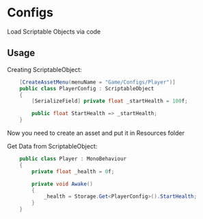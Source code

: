 # Configs
Load Scriptable Objects via code

## Usage

Creating ScriptableObject:

```csharp
	[CreateAssetMenu(menuName = "Game/Configs/Player")]
	public class PlayerConfig : ScriptableObject
	{
		[SerializeField] private float _startHealth = 100f;

		public float StartHealth => _startHealth;
	}
```

Now you need to create an asset and put it in Resources folder

Get Data from ScriptableObject:

```csharp
	public class Player : MonoBehaviour
	{
		private float _health = 0f;

		private void Awake()
		{
			_health = Storage.Get<PlayerConfig>().StartHealth;
		}
	}
```
